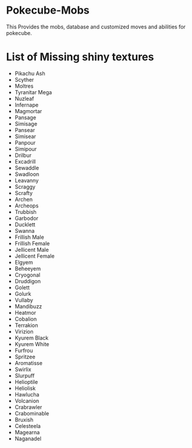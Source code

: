 # Pokecube-Mobs
This Provides the mobs, database and customized moves and abilities for pokecube.

# List of Missing shiny textures
-    Pikachu Ash
-    Scyther
-    Moltres
-    Tyranitar Mega
-    Nuzleaf
-    Infernape
-    Magmortar
-    Pansage
-    Simisage
-    Pansear
-    Simisear
-    Panpour
-    Simipour
-    Drilbur
-    Excadrill
-    Sewaddle
-    Swadloon
-    Leavanny
-    Scraggy
-    Scrafty
-    Archen
-    Archeops
-    Trubbish
-    Garbodor
-    Ducklett
-    Swanna
-    Frillish Male
-    Frillish Female
-    Jellicent Male
-    Jellicent Female
-    Elgyem
-    Beheeyem
-    Cryogonal
-    Druddigon
-    Golett
-    Golurk
-    Vullaby
-    Mandibuzz
-    Heatmor
-    Cobalion
-    Terrakion
-    Virizion
-    Kyurem Black
-    Kyurem White
-    Furfrou
-    Spritzee
-    Aromatisse
-    Swirlix
-    Slurpuff
-    Helioptile
-    Heliolisk
-    Hawlucha
-    Volcanion
-    Crabrawler
-    Crabominable
-    Bruxish
-    Celesteela
-    Magearna
-    Naganadel